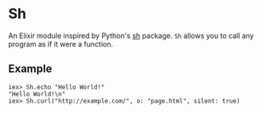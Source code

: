 # Sh

An Elixir module inspired by Python's [sh](http://amoffat.github.io/sh/)
package. `Sh` allows you to call any program as if it were a function.

## Example

```iex
iex> Sh.echo "Hello World!"
"Hello World!\n"
iex> Sh.curl("http://example.com/", o: "page.html", silent: true)
```

